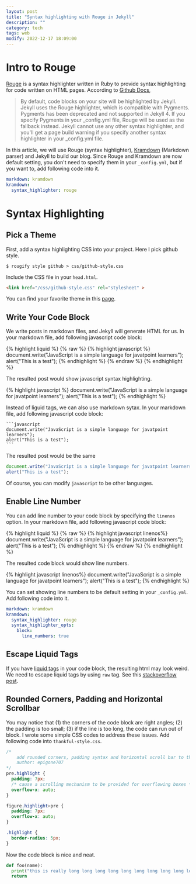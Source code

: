 ```yaml
---
layout: post
title: "Syntax highlighting with Rouge in Jekyll"
description: ""
category: tech
tags: web
modify: 2022-12-17 18:09:00
---
```


# Intro to Rouge
[Rouge](https://github.com/rouge-ruby/rouge) is a syntax highlighter written in Ruby to provide syntax highlighting for code written on HTML pages. According to [Github Docs](https://docs.github.com/en/enterprise-server@3.5/pages/setting-up-a-github-pages-site-with-jekyll/about-github-pages-and-jekyll#syntax-highlighting),

> By default, code blocks on your site will be highlighted by Jekyll. Jekyll uses the Rouge highlighter, which is compatible with Pygments. Pygments has been deprecated and not supported in Jekyll 4. If you specify Pygments in your _config.yml file, Rouge will be used as the fallback instead. Jekyll cannot use any other syntax highlighter, and you'll get a page build warning if you specify another syntax highlighter in your _config.yml file.

In this article, we will use Rouge (syntax highlighter), [Kramdown](https://kramdown.gettalong.org/) (Markdown parser) and Jekyll to build our blog. Since Rouge and Kramdown are now default setting, you don't need to specify them in your `_config.yml`, but if you want to, add following code into it. 

```yml
markdown: kramdown
kramdown:
  syntax_highlighter: rouge
```

# Syntax Highlighting

## Pick a Theme
First, add a syntax highlighting CSS into your project. Here I pick github style. 
```shell
$ rougify style github > css/github-style.css
```
Include the CSS file in your `head.html`.
```html
<link href="/css/github-style.css" rel="stylesheet" >
```
You can find your favorite theme in this [page](https://spsarolkar.github.io/rouge-theme-preview/).

## Write Your Code Block

We write posts in markdown files, and Jekyll will generate HTML for us.
In your markdown file, add following javascript code block:

{% highlight liquid %}
{% raw %}
{% highlight javascript %}
document.write("JavaScript is a simple language for javatpoint learners");
alert("This is a test");
{% endhighlight %}
{% endraw %}
{% endhighlight %}

The resulted post would show javascript syntax highlighting.

{% highlight javascript %}
document.write("JavaScript is a simple language for javatpoint learners");
alert("This is a test");
{% endhighlight %}

Instead of liguid tags, we can also use markdown sytax. In your markdown file, add following javascript code block:
~~~
```javascript
document.write("JavaScript is a simple language for javatpoint learners");
alert("This is a test");
```
~~~

The resulted post would be the same
```javascript
document.write("JavaScript is a simple language for javatpoint learners");
alert("This is a test");
```

Of course, you can modify `javascript` to be other languages. 


## Enable Line Number

You can add line number to your code block by specifying the `linenos` option. In your markdown file, add following javascript code block:

{% highlight liquid %}
{% raw %}
{% highlight javascript linenos%}
document.write("JavaScript is a simple language for javatpoint learners");
alert("This is a test");
{% endhighlight %}
{% endraw %}
{% endhighlight %}

The resulted code block would show line numbers.

{% highlight javascript linenos%}
document.write("JavaScript is a simple language for javatpoint learners");
alert("This is a test");
{% endhighlight %}

You can set showing line numbers to be default setting in your `_config.yml`. Add following code into it.

```yml 
markdown: kramdown
kramdown:
  syntax_highlighter: rouge
  syntax_highlighter_opts:
    block:
      line_numbers: true
```

## Escape Liquid Tags
If you have [liquid tags](https://shopify.dev/api/liquid/tags) in your code block, the resulting html may look weird. We need to escape liquid tags by using `raw` tag. See this [stackoverflow post](https://stackoverflow.com/questions/3426182/how-to-escape-liquid-template-tags).


## Rounded Corners, Padding and Horizontal Scrollbar

You may notice that (1) the corners of the code block are right angles; (2) the padding is too small; (3) if the line is too long, the code can run out of block. I wrote some simple CSS codes to address these issues. Add following code into `thankful-style.css`.

```css
/* 
    add rounded corners, padding syntax and horizontal scroll bar to the code block
    author: epigone707
*/
pre.highlight {
  padding: 7px;
  /* cause a scrolling mechanism to be provided for overflowing boxes */
  overflow-x: auto; 
}

figure.highlight>pre {
  padding: 7px;
  overflow-x: auto;
}

.highlight {
  border-radius: 5px;
}
```

Now the code block is nice and neat.

```python
def foo(name):
  print("this is really long long long long long long long long long long long long long long long long long sentence.")
  return
```